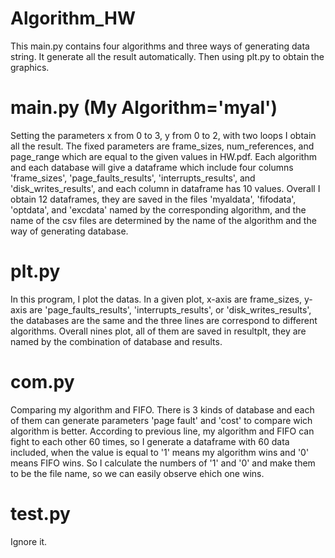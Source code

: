 # Algorithm_HW

This main.py contains four algorithms and three ways of generating data string. It generate all the result automatically. Then using plt.py to obtain the graphics.

# main.py (My Algorithm='myal')
Setting the parameters x from 0 to 3, y from 0 to 2, with two loops I obtain all the result.
The fixed parameters are frame_sizes, num_references, and page_range which are equal to the given values in HW.pdf.
Each algorithm and each database will give a dataframe which include four columns 'frame_sizes', 'page_faults_results',  'interrupts_results', and 'disk_writes_results', and each column in dataframe has 10 values.
Overall I obtain 12 dataframes, they are saved in the files 'myaldata', 'fifodata', 'optdata', and 'excdata' named by the corresponding algorithm, and the name of the csv files are determined by the name of the algorithm and the way of generating database.

# plt.py
In this program, I plot the datas. In a given plot, x-axis are frame_sizes, y-axis are 'page_faults_results',  'interrupts_results', or 'disk_writes_results', the databases are the same and the three lines are correspond to different algorithms.
Overall nines plot, all of them are saved in resultplt, they are named by the combination of database and results.

# com.py
Comparing my algorithm and FIFO.
There is 3 kinds of database and each of them can generate parameters 'page fault' and 'cost' to compare wich algorithm is better.
According to previous line, my algorithm and FIFO can fight to each other 60 times, so I generate a dataframe with 60 data included, when the value is equal to '1' means my algorithm wins and '0' means FIFO wins.
So I calculate the numbers of '1' and '0' and make them to be the file name, so we can easily observe ehich one wins.

# test.py
Ignore it.
